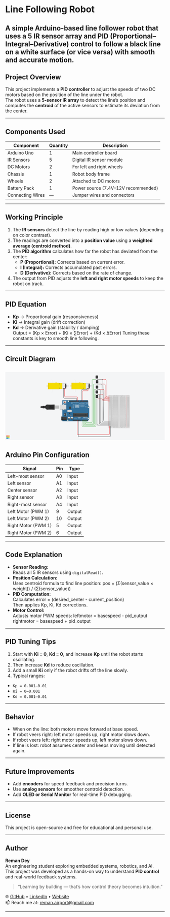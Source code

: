 # Line Following Robot
A simple **Arduino-based line follower robot** that uses a **5 IR sensor array** and **PID (Proportional–Integral–Derivative) control** to follow a black line on a white surface (or vice versa) with smooth and accurate motion.
---
## Project Overview

This project implements a **PID controller** to adjust the speeds of two DC motors based on the position of the line under the robot.  
The robot uses a **5-sensor IR array** to detect the line’s position and computes the **centroid** of the active sensors to estimate its deviation from the center.

---
## Components Used

| Component | Quantity | Description |
|------------|-----------|-------------|
| Arduino Uno | 1 | Main controller board |
| IR Sensors | 5 | Digital IR sensor module |
| DC Motors | 2 | For left and right wheels |
| Chassis | 1 | Robot body frame |
| Wheels | 2 | Attached to DC motors |
| Battery Pack | 1 | Power source (7.4V–12V recommended) |
| Connecting Wires | — | Jumper wires and connectors |

---
## Working Principle

1. The **IR sensors** detect the line by reading high or low values (depending on color contrast).  
2. The readings are converted into a **position value** using a **weighted average (centroid method)**.  
3. The **PID algorithm** calculates how far the robot has deviated from the center:
   - **P (Proportional):** Corrects based on current error.
   - **I (Integral):** Corrects accumulated past errors.
   - **D (Derivative):** Corrects based on the rate of change.
4. The output from PID adjusts the **left and right motor speeds** to keep the robot on track.

---
## PID Equation
- **Kp** → Proportional gain (responsiveness)  
- **Ki** → Integral gain (drift correction)  
- **Kd** → Derivative gain (stability / damping)  
Output = (Kp × Error) + (Ki × ∑Error) + (Kd × ΔError)
Tuning these constants is key to smooth line following.

---
## Circuit Diagram

![Circuit Diagram](CircuitDiagram.png)
---
## Arduino Pin Configuration

| Signal | Pin | Type |
|---------|-----|------|
| Left-most sensor | A0 | Input |
| Left sensor | A1 | Input |
| Center sensor | A2 | Input |
| Right sensor | A3 | Input |
| Right-most sensor | A4 | Input |
| Left Motor (PWM 1) | 9 | Output |
| Left Motor (PWM 2) | 10 | Output |
| Right Motor (PWM 1) | 5 | Output |
| Right Motor (PWM 2) | 6 | Output |

---

## Code Explanation

- **Sensor Reading:**  
  Reads all 5 IR sensors using `digitalRead()`.  
- **Position Calculation:**  
  Uses centroid formula to find line position:
  pos = (Σ(sensor_value × weight)) / (Σ(sensor_value))
- **PID Computation:**  
Calculates error = (desired_center - current_position)  
Then applies Kp, Ki, Kd corrections.  
- **Motor Control:**  
Adjusts motor PWM speeds:
leftmotor = basespeed - pid_output
rightmotor = basespeed + pid_output

---

## PID Tuning Tips

1. Start with **Ki = 0**, **Kd = 0**, and increase **Kp** until the robot starts oscillating.  
2. Then increase **Kd** to reduce oscillation.  
3. Add a small **Ki** only if the robot drifts off the line slowly.  
4. Typical ranges:
 - `Kp = 0.001–0.01`
 - `Ki = 0–0.001`
 - `Kd = 0.001–0.01`

---

## Behavior

- When on the line: both motors move forward at base speed.  
- If robot veers right: left motor speeds up, right motor slows down.  
- If robot veers left: right motor speeds up, left motor slows down.  
- If line is lost: robot assumes center and keeps moving until detected again.

---

## Future Improvements
- Add **encoders** for speed feedback and precision turns.  
- Use **analog sensors** for smoother centroid detection.  
- Add **OLED or Serial Monitor** for real-time PID debugging.

---
## License

This project is open-source and free for educational and personal use.

---

## Author

**Reman Dey**  
An engineering student exploring embedded systems, robotics, and AI.  
This project was developed as a hands-on way to understand **PID control** and real-world feedback systems.  

> “Learning by building — that’s how control theory becomes intuition.”  

🌐 [GitHub](https://github.com/RemanDey) • [LinkedIn](https://linkedin.com/in/remandey) • [Website](https://remandey.github.io/my-portfolio/)  
📫 Reach me at: <reman.airport@gmail.com>


---

